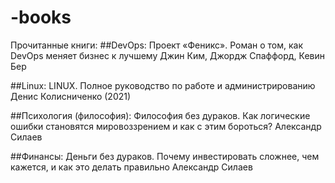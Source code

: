 ﻿# -books
Прочитанные книги:
##DevOps:
Проект «Феникс». Роман о том, как DevOps меняет бизнес к лучшему Джин Ким, Джордж Спаффорд, Кевин Бер

##Linux:
LINUX. Полное руководство по работе и администрированию Денис Колисниченко (2021)

##Психология (философия):
Философия без дураков. Как логические ошибки становятся мировоззрением и как с этим бороться? Александр Силаев

##Финансы:
Деньги без дураков. Почему инвестировать сложнее, чем кажется, и как это делать правильно Александр Силаев
